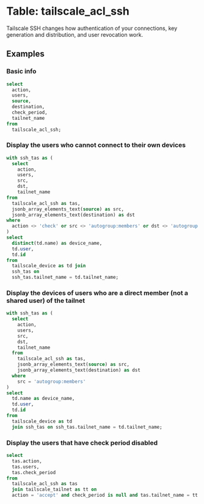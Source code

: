 # Table: tailscale_acl_ssh

Tailscale SSH changes how authentication of your connections, key generation and distribution, and user revocation work.

## Examples

### Basic info

```sql
select
  action,
  users,
  source,
  destination,
  check_period,
  tailnet_name
from
  tailscale_acl_ssh;
```

### Display the users who cannot connect to their own devices

```sql
with ssh_tas as (
  select
    action,
    users,
    src,
    dst,
    tailnet_name
from
  tailscale_acl_ssh as tas,
  jsonb_array_elements_text(source) as src,
  jsonb_array_elements_text(destination) as dst
where
  action <> 'check' or src <> 'autogroup:members' or dst <> 'autogroup:self'
)
select
  distinct(td.name) as device_name,
  td.user,
  td.id
from
  tailscale_device as td join
  ssh_tas on
  ssh_tas.tailnet_name = td.tailnet_name;
```

### Display the devices of users who are a direct member (not a shared user) of the tailnet

```sql
with ssh_tas as (
  select
    action,
    users,
    src,
    dst,
    tailnet_name
  from
    tailscale_acl_ssh as tas,
    jsonb_array_elements_text(source) as src,
    jsonb_array_elements_text(destination) as dst
  where
    src = 'autogroup:members'
)
select
  td.name as device_name,
  td.user,
  td.id
from
  tailscale_device as td
  join ssh_tas on ssh_tas.tailnet_name = td.tailnet_name;
```

### Display the users that have check period disabled

```sql
select
  tas.action,
  tas.users,
  tas.check_period
from
  tailscale_acl_ssh as tas
  join tailscale_tailnet as tt on
  action = 'accept' and check_period is null and tas.tailnet_name = tt.tailnet_name;
```

